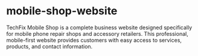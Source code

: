 # mobile-shop-website
TechFix Mobile Shop is a complete business website designed specifically for mobile phone repair shops and accessory retailers. This professional, mobile-first website provides customers with easy access to services, products, and contact information.

